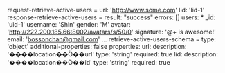 request-retrieve-active-users =
  url: 'http://www.some.com'
  lid: 'lid-1'
response-retrieve-active-users =
  result: "success"
  errors: []
  users:
    * _id: 'uid-1'
      username: 'Shin'
      gender: 'M'
      avatar: 'http://222.200.185.66:8002/avatars/s/50/0'
      signature: '@+ is awesome!'
      email: 'bossonchan@gmail.com'
    ...
retrieve-active-users-schema =
  type: 'object'
  additional-properties: false
  properties:
    url:
      description: '����location��Ӧ��url'
      type: 'string'
      required: true
    lid:
      description: '����location��Ӧ��id'
      type: 'string'
      required: true
